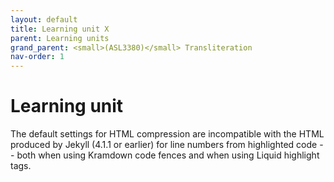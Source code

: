 ```yaml
---
layout: default
title: Learning unit X
parent: Learning units
grand_parent: <small>(ASL3380)</small> Transliteration
nav-order: 1
---
```


# Learning unit

The default settings for HTML compression are incompatible with the HTML
produced by Jekyll (4.1.1 or earlier) for line numbers from highlighted code
-- both when using Kramdown code fences and when using Liquid highlight tags.
